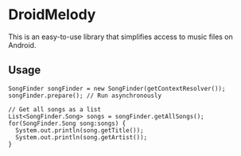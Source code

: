 # DroidMelody

This is an easy-to-use library that simplifies access to music files on Android.

## Usage

```
SongFinder songFinder = new SongFinder(getContextResolver());
songFinder.prepare(); // Run asynchronously

// Get all songs as a list
List<SongFinder.Song> songs = songFinder.getAllSongs();
for(SongFinder.Song song:songs) {
  System.out.println(song.getTitle());
  System.out.println(song.getArtist());
}
```
